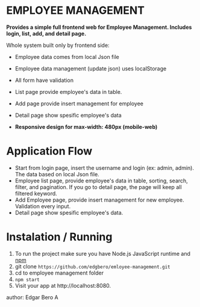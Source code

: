 # EMPLOYEE MANAGEMENT

**Provides a simple full frontend web for Employee Management. Includes login, list, add, and detail page.**

Whole system built only by frontend side:
- Employee data comes from local Json file
- Employee data management (update json) uses localStorage
- All form have validation

- List page provide employee's data in table.
- Add page provide insert management for employee
- Detail page show spesific employee's data
- **Responsive design for max-width: 480px (mobile-web)**

# Application Flow
- Start from login page, insert the username and login (ex: admin, admin). The data based on local Json file.
- Employee list page, provide employee's data in table, sorting, search, filter, and pagination. 
  If you go to detail page, the page will keep all filtered keyword.
- Add Employee page, provide insert management for new employee. Validation every input.
- Detail page show spesific employee's data.

# Instalation / Running 
1. To run the project make sure you have  Node.js JavaScript runtime and [npm](https://docs.npmjs.com/getting-started/)
2. git clone ```https://github.com/edgbero/emloyee-management.git```
3. cd to employee management folder
4. ```npm start```
5. Visit your app at http://localhost:8080.

author: Edgar Bero A
